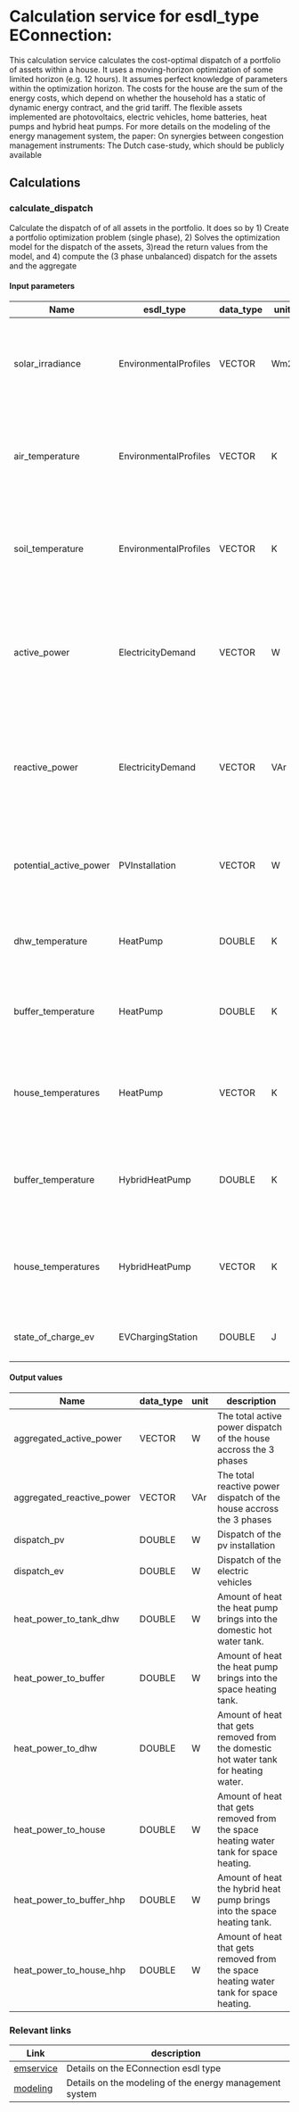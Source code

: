 
# Calculation service for esdl_type EConnection:

This calculation service calculates the cost-optimal dispatch of a portfolio of assets within a house. It uses a moving-horizon optimization of some limited horizon (e.g. 12 hours). It assumes perfect knowledge of parameters within the optimization horizon. The costs for the house are the sum of the energy costs, which depend on whether the household has a static of dynamic energy contract, and the grid tariff. The flexible assets implemented are photovoltaics, electric vehicles, home batteries, heat pumps and hybrid heat pumps. For more details on the modeling of the energy management system, the paper: On synergies between congestion management instruments: The Dutch case-study, which should be publicly available

## Calculations

### calculate_dispatch 

Calculate the dispatch of of all assets in the portfolio. It does so by 1) Create a portfolio optimization problem (single phase), 2) Solves the optimization model for the dispatch of the assets, 3)read the return values from the model, and 4) compute the (3 phase unbalanced) dispatch for the assets and the aggregate
#### Input parameters
|Name            |esdl_type            |data_type            |unit            |description            |
|----------------|---------------------|---------------------|----------------|-----------------------|
|solar_irradiance|EnvironmentalProfiles|VECTOR|Wm2|The expected solar irradiance for the coming 12 hours as predicted by the weather service.|
|air_temperature|EnvironmentalProfiles|VECTOR|K|The expected air temperature for the coming 12 hours as predicted by the weather service.|
|soil_temperature|EnvironmentalProfiles|VECTOR|K|The expected soil temperature for the coming 12 hours as predicted by the weather service.|
|active_power|ElectricityDemand|VECTOR|W|The expected active power demand from the base load for the coming 12 hours as predicted by the electriciy demand service.|
|reactive_power|ElectricityDemand|VECTOR|VAr|The expected reactive power demand from the base load for the coming 12 hours as predicted by the electriciy demand service.|
|potential_active_power|PVInstallation|VECTOR|W|The expected active power generation for the coming 12 hours as predicted by the pv service.|
|dhw_temperature|HeatPump|DOUBLE|K|Current temperature in the domestic hot water tank of the heat pump system.|
|buffer_temperature|HeatPump|DOUBLE|K|Current temperature in the space heating tank of the heat pump system.|
|house_temperatures|HeatPump|VECTOR|K|Current temperatures in interior and envelope of the house, as communicated by the heat pump.|
|buffer_temperature|HybridHeatPump|DOUBLE|K|Current temperature in the space heating tank of the hybrid heat pump system.|
|house_temperatures|HybridHeatPump|VECTOR|K|Current temperatures in interior and envelope of the house, as communicated by the hybrid heat pump.|
|state_of_charge_ev|EVChargingStation|DOUBLE|J|Current state of charge in the electric vehicle|
#### Output values
|Name             |data_type             |unit             |description             |
|-----------------|----------------------|-----------------|------------------------|
|aggregated_active_power|VECTOR|W|The total active power dispatch of the house accross the 3 phases|
|aggregated_reactive_power|VECTOR|VAr|The total reactive power dispatch of the house accross the 3 phases|
|dispatch_pv|DOUBLE|W|Dispatch of the pv installation|
|dispatch_ev|DOUBLE|W|Dispatch of the electric vehicles|
|heat_power_to_tank_dhw|DOUBLE|W|Amount of heat the heat pump brings into the domestic hot water tank.|
|heat_power_to_buffer|DOUBLE|W|Amount of heat the heat pump brings into the space heating tank.|
|heat_power_to_dhw|DOUBLE|W|Amount of heat that gets removed from the domestic hot water tank for heating water.|
|heat_power_to_house|DOUBLE|W|Amount of heat that gets removed from the space heating water tank for space heating.|
|heat_power_to_buffer_hhp|DOUBLE|W|Amount of heat the hybrid heat pump brings into the space heating tank.|
|heat_power_to_house_hhp|DOUBLE|W|Amount of heat that gets removed from the space heating water tank for space heating.|

### Relevant links
|Link             |description             |
|-----------------|------------------------|
|[emservice](https://energytransition.github.io/#router/doc-content/687474703a2f2f7777772e746e6f2e6e6c2f6573646c/EConnection.html)|Details on the EConnection esdl type|
|[modeling](https://papers.ssrn.com/sol3/papers.cfm?abstract_id=4992392&adobe_mc=MCMID%3D91243400954555169556066193574155036964%7CMCORGID%3D4D6368F454EC41940A4C98A6%2540AdobeOrg%7CTS%3D1745930123)|Details on the modeling of the energy management system|
